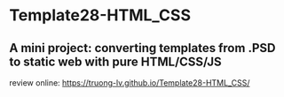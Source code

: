 # Template28-HTML_CSS
## A mini project: converting templates from .PSD to static web with pure HTML/CSS/JS
review online: https://truong-lv.github.io/Template28-HTML_CSS/
